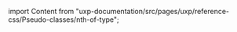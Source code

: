 
import Content from "uxp-documentation/src/pages/uxp/reference-css/Pseudo-classes/nth-of-type";

<Content query="product=xd"/>
